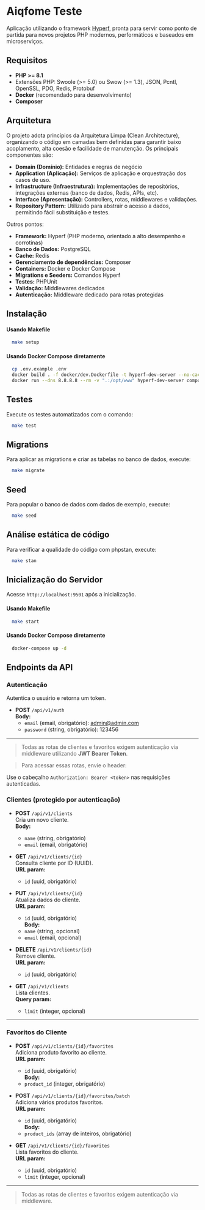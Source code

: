 # Aiqfome Teste

Aplicação utilizando o framework [Hyperf](https://hyperf.io/), pronta para servir como ponto de partida para novos projetos PHP modernos, performáticos e baseados em microserviços.

## Requisitos

- **PHP >= 8.1**
- Extensões PHP: Swoole (>= 5.0) ou Swow (>= 1.3), JSON, Pcntl, OpenSSL, PDO, Redis, Protobuf
- **Docker** (recomendado para desenvolvimento)
- **Composer**

## Arquitetura

O projeto adota princípios da Arquitetura Limpa (Clean Architecture), organizando o código em camadas bem definidas para garantir baixo acoplamento, alta coesão e facilidade de manutenção. Os principais componentes são:

- **Domain (Domínio):** Entidades e regras de negócio
- **Application (Aplicação):** Serviços de aplicação e orquestração dos casos de uso.
- **Infrastructure (Infraestrutura):** Implementações de repositórios, integrações externas (banco de dados, Redis, APIs, etc).
- **Interface (Apresentação):** Controllers, rotas, middlewares e validações.
- **Repository  Pattern:** Utilizado para abstrair o acesso a dados, permitindo fácil substituição e testes.

Outros pontos:

- **Framework:** Hyperf (PHP moderno, orientado a alto desempenho e corrotinas)
- **Banco de Dados:** PostgreSQL
- **Cache:** Redis
- **Gerenciamento de dependências:** Composer
- **Containers:** Docker e Docker Compose
- **Migrations e Seeders:** Comandos Hyperf
- **Testes:** PHPUnit
- **Validação:** Middlewares dedicados
- **Autenticação:** Middleware dedicado para rotas protegidas

## Instalação

#### Usando Makefile

```bash
  make setup
```

#### Usando Docker Compose diretamente
 
```bash
  cp .env.example .env
  docker build . -f docker/dev.Dockerfile -t hyperf-dev-server --no-cache
  docker run --dns 8.8.8.8 --rm -v ".:/opt/www" hyperf-dev-server composer install
```
## Testes

Execute os testes automatizados com o comando:

```bash
  make test
```
## Migrations

Para aplicar as migrations e criar as tabelas no banco de dados, execute:

```bash
  make migrate
```

## Seed

Para popular o banco de dados com dados de exemplo, execute:

```bash
  make seed
```

## Análise estática de código
Para verificar a qualidade do código com phpstan, execute:

```bash
  make stan
```

##  Inicialização do Servidor
Acesse `http://localhost:9501` após a inicialização.
#### Usando Makefile
  ```bash
    make start
```
#### Usando Docker Compose diretamente
  ```bash
    docker-compose up -d
  ```
## Endpoints da API

### Autenticação
Autentica o usuário e retorna um token.
- **POST** `/api/v1/auth`  
**Body:**
  - `email` (email, obrigatório): admin@admin.com
  - `password` (string, obrigatório): 123456

---
> Todas as rotas de clientes e favoritos exigem autenticação via middleware utilizando **JWT Bearer Token**.

> Para acessar essas rotas, envie o header:
>
Use o cabeçalho `Authorization: Bearer <token>` nas requisições autenticadas.

### Clientes (protegido por autenticação)

- **POST** `/api/v1/clients`  
  Cria um novo cliente.  
  **Body:**  
  - `name` (string, obrigatório)  
  - `email` (email, obrigatório)

- **GET** `/api/v1/clients/{id}`  
  Consulta cliente por ID (UUID).  
  **URL param:**  
  - `id` (uuid, obrigatório)

- **PUT** `/api/v1/clients/{id}`  
  Atualiza dados do cliente.  
  **URL param:**  
  - `id` (uuid, obrigatório)  
  **Body:**  
  - `name` (string, opcional)  
  - `email` (email, opcional)

- **DELETE** `/api/v1/clients/{id}`  
  Remove cliente.  
  **URL param:**  
  - `id` (uuid, obrigatório)

- **GET** `/api/v1/clients`  
  Lista clientes.  
  **Query param:**  
  - `limit` (integer, opcional)

---

### Favoritos do Cliente

- **POST** `/api/v1/clients/{id}/favorites`  
  Adiciona produto favorito ao cliente.  
  **URL param:**  
  - `id` (uuid, obrigatório)  
  **Body:**  
  - `product_id` (integer, obrigatório)

- **POST** `/api/v1/clients/{id}/favorites/batch`  
  Adiciona vários produtos favoritos.  
  **URL param:**  
  - `id` (uuid, obrigatório)  
  **Body:**  
  - `product_ids` (array de inteiros, obrigatório)

- **GET** `/api/v1/clients/{id}/favorites`  
  Lista favoritos do cliente.  
  **URL param:**  
  - `id` (uuid, obrigatório)  
  - `limit` (integer, opcional)

---

> Todas as rotas de clientes e favoritos exigem autenticação via middleware.
